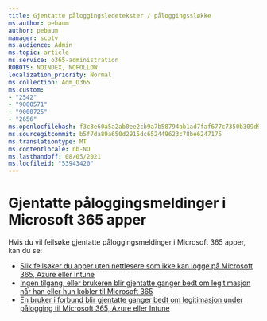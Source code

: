 ```yaml
---
title: Gjentatte påloggingsledetekster / påloggingssløkke
ms.author: pebaum
author: pebaum
manager: scotv
ms.audience: Admin
ms.topic: article
ms.service: o365-administration
ROBOTS: NOINDEX, NOFOLLOW
localization_priority: Normal
ms.collection: Adm_O365
ms.custom:
- "2542"
- "9000571"
- "9000725"
- "2656"
ms.openlocfilehash: f3c3e60a5a2ab0ee2cb9a7b58794ab1ad7faf677c7350b309d968a282db43772
ms.sourcegitcommit: b5f7da89a650d2915dc652449623c78be6247175
ms.translationtype: MT
ms.contentlocale: nb-NO
ms.lasthandoff: 08/05/2021
ms.locfileid: "53943420"
---
```

# <a name="repeated-sign-in-prompts-in-microsoft-365-apps"></a>Gjentatte påloggingsmeldinger i Microsoft 365 apper

Hvis du vil feilsøke gjentatte påloggingsmeldinger i Microsoft 365 apper, kan du se:

- [Slik feilsøker du apper uten nettlesere som ikke kan logge på Microsoft 365, Azure eller Intune](https://support.office.com/article/how-to-troubleshoot-non-browser-apps-that-can-t-sign-in-to-office-365-azure-or-intune-3ba1b268-66f6-462c-b0e5-070f5c2603c1)
- [Ingen tilgang, eller brukeren blir gjentatte ganger bedt om legitimasjon når han eller hun kobler til Microsoft 365](https://docs.microsoft.com/office365/troubleshoot/security/access-denied-when-connect-to-office-365)
- [En bruker i forbund blir gjentatte ganger bedt om legitimasjon under pålogging til Microsoft 365, Azure eller Intune](https://docs.microsoft.com/office365/troubleshoot/authentication/federated-user-repeatedly-prompted-for-credentials)

